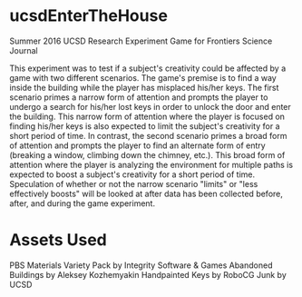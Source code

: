 # ucsdEnterTheHouse
Summer 2016 UCSD Research Experiment Game for Frontiers Science Journal

  This experiment was to test if a subject's creativity could be affected by a game with two different scenarios. The game's premise is to find a way inside the building while the player has misplaced his/her keys. The first scenario primes a narrow form of attention and prompts the player to undergo a search for his/her lost keys in order to unlock the door and enter the building. This narrow form of attention where the player is focused on finding his/her keys is also expected to limit the subject's creativity for a short period of time. In contrast, the second scenario primes a broad form of attention and prompts the player to find an alternate form of entry (breaking a window, climbing down the chimney, etc.). This broad form of attention where the player is analyzing the environment for multiple paths is expected to boost a subject's creativity for a short period of time. 
  Speculation of whether or not the narrow scenario "limits" or "less effectively boosts" will be looked at after data has been collected before, after, and during the game experiment.

# Assets Used
PBS Materials Variety Pack by Integrity Software & Games
Abandoned Buildings by Aleksey Kozhemyakin
Handpainted Keys by RoboCG
Junk by UCSD
